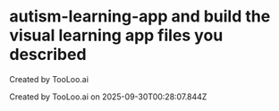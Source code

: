# autism-learning-app and build the visual learning app files you described

Created by TooLoo.ai

Created by TooLoo.ai on 2025-09-30T00:28:07.844Z
